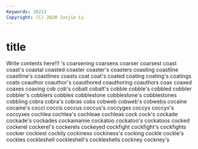 ```yaml
---
Keywords: 10213
Copyright: (C) 2020 Junjie Li
---
```


# title

Write contents here!!!
's 
coarsening 
coarsens 
coarser 
coarsest 
coast 
coast's 
coastal
coasted 
coaster 
coaster's 
coasters 
coasting 
coastline 
coastline's 
coastlines 
coasts 
coat
coat's 
coated 
coating 
coating's 
coatings 
coats 
coauthor 
coauthor's 
coauthored 
coauthoring
coauthors 
coax 
coaxed 
coaxes 
coaxing 
cob 
cob's 
cobalt 
cobalt's 
cobble
cobble's 
cobbled 
cobbler 
cobbler's 
cobblers 
cobbles 
cobblestone 
cobblestone's 
cobblestones 
cobbling
cobra 
cobra's 
cobras 
cobs 
cobweb 
cobweb's 
cobwebs 
cocaine 
cocaine's 
cocci
coccis 
coccus 
coccus's 
coccyges 
coccyx 
coccyx's 
coccyxes 
cochlea 
cochlea's 
cochleae
cochleas 
cock 
cock's 
cockade 
cockade's 
cockades 
cockamamie 
cockatoo 
cockatoo's 
cockatoos
cocked 
cockerel 
cockerel's 
cockerels 
cockeyed 
cockfight 
cockfight's 
cockfights 
cockier 
cockiest
cockily 
cockiness 
cockiness's 
cocking 
cockle 
cockle's 
cockles 
cockleshell 
cockleshell's 
cockleshells
cockney 
cockney's 
